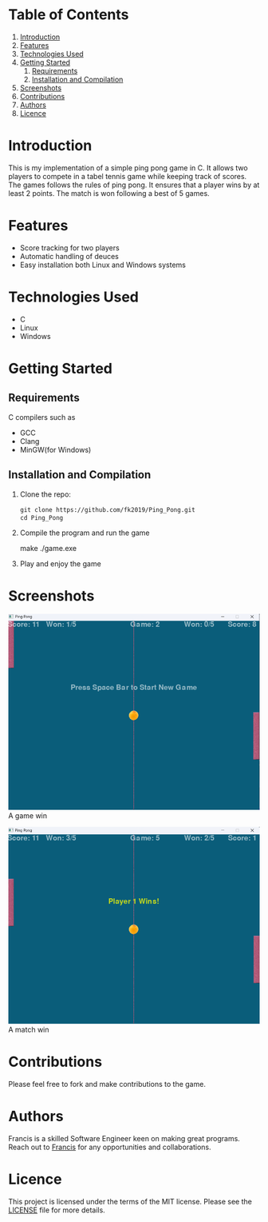 
# Table of Contents

1.  [Introduction](#orga4834eb)
2.  [Features](#orgccd1384)
3.  [Technologies Used](#org5516d90)
4.  [Getting Started](#org48a3f6e)
    1.  [Requirements](#org5db7423)
    2.  [Installation and Compilation](#orgcafba11)
5.  [Screenshots](#org0d86a75)
6.  [Contributions](#org9cb318f)
7.  [Authors](#orgde9639d)
8.  [Licence](#org43df60f)



<a id="orga4834eb"></a>

# Introduction

This is my implementation of a simple ping pong game in C. It allows two players
to compete in a tabel tennis game while keeping track of scores. The games follows the rules
of ping pong. It ensures that a player wins by at least 2 points. The match is
won following a best of 5 games.


<a id="orgccd1384"></a>

# Features

-   Score tracking for two players
-   Automatic handling of deuces
-   Easy installation both Linux and Windows systems


<a id="org5516d90"></a>

# Technologies Used

-   C
-   Linux
-   Windows


<a id="org48a3f6e"></a>

# Getting Started


<a id="org5db7423"></a>

## Requirements

C compilers such as

-   GCC
-   Clang
-   MinGW(for Windows)


<a id="orgcafba11"></a>

## Installation and Compilation

1.  Clone the repo:
    
        git clone https://github.com/fk2019/Ping_Pong.git
        cd Ping_Pong
2.  Compile the program and run the game

    make
    ./game.exe

1.  Play and enjoy the game


<a id="org0d86a75"></a>

# Screenshots

![img](./images/game_win.png "A game win")
A game win

![img](./images/match_win.png "A match win")
A match win


<a id="org9cb318f"></a>

# Contributions

Please feel free to fork and make contributions to the game.


<a id="orgde9639d"></a>

# Authors

Francis is a skilled Software Engineer keen on making great programs. Reach out to [Francis](mailto:fkmuiruri8@gmail.com) for any opportunities and collaborations.


<a id="org43df60f"></a>

# Licence

This project is licensed under the terms of the MIT license. Please see the [LICENSE](./LICENCE.txt) file for more details.

